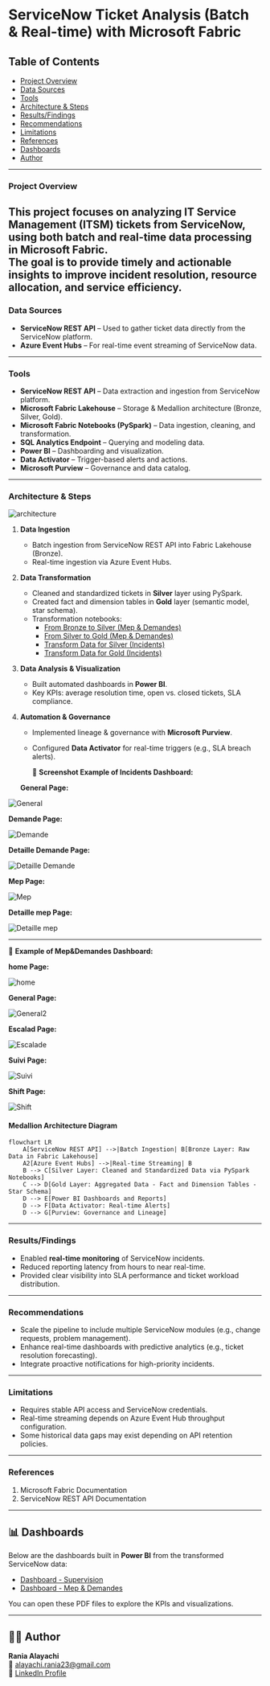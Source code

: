 # ServiceNow Ticket Analysis (Batch & Real-time) with Microsoft Fabric  
## Table of Contents  
- [Project Overview](#project-overview)  
- [Data Sources](#data-sources)  
- [Tools](#tools)  
- [Architecture & Steps](#architecture--steps)  
- [Results/Findings](#resultsfindings)  
- [Recommendations](#recommendations)  
- [Limitations](#limitations)  
- [References](#references)
- [Dashboards](#dashboards)
- [Author](#author)
---
### Project Overview  
This project focuses on analyzing IT Service Management (ITSM) tickets from **ServiceNow**, using both **batch** and **real-time** data processing in **Microsoft Fabric**.  
The goal is to provide timely and actionable insights to improve incident resolution, resource allocation, and service efficiency.  
---
### Data Sources  
- **ServiceNow REST API** – Used to gather ticket data directly from the ServiceNow platform.  
- **Azure Event Hubs** – For real-time event streaming of ServiceNow data.  
---
### Tools 
- **ServiceNow REST API** – Data extraction and ingestion from ServiceNow platform.
- **Microsoft Fabric Lakehouse** – Storage & Medallion architecture (Bronze, Silver, Gold).  
- **Microsoft Fabric Notebooks (PySpark)** – Data ingestion, cleaning, and transformation.  
- **SQL Analytics Endpoint** – Querying and modeling data.  
- **Power BI** – Dashboarding and visualization.  
- **Data Activator** – Trigger-based alerts and actions.  
- **Microsoft Purview** – Governance and data catalog.  
---
### Architecture & Steps  


![architecture](architectureService.png)
1. **Data Ingestion**  
   - Batch ingestion from ServiceNow REST API into Fabric Lakehouse (Bronze).  
   - Real-time ingestion via Azure Event Hubs.  
2. **Data Transformation**  
   - Cleaned and standardized tickets in **Silver** layer using PySpark.  
   - Created fact and dimension tables in **Gold** layer (semantic model, star schema).  
   - Transformation notebooks:  
     - [From Bronze to Silver (Mep & Demandes)](Mep&Demandes/From_Bronze_to_Silver[1].py)  
     - [From Silver to Gold (Mep & Demandes)](Mep&Demandes/transform_from_silver_to_gold[1].py)  
     - [Transform Data for Silver (Incidents)](mon_dossier/Transform_data_for_silver[1].py)  
     - [Transform Data for Gold (Incidents)](mon_dossier/Transform_data_for_gold_(1)[1].py)    
3. **Data Analysis & Visualization**  
   - Built automated dashboards in **Power BI**.  
   - Key KPIs: average resolution time, open vs. closed tickets, SLA compliance.  
4. **Automation & Governance**  
   - Implemented lineage & governance with **Microsoft Purview**.  
   - Configured **Data Activator** for real-time triggers (e.g., SLA breach alerts).
  
     📌 **Screenshot Example of Incidents Dashboard:**
     
   **General Page:**

![General](General.png)  

 **Demande Page:**

![Demande](Demande.png)  

 **Detaille Demande Page:**

![Detaille Demande](DetailleDemande.png) 

**Mep Page:**

![Mep](Mep.png) 

**Detaille mep Page:**

![Detaille mep](Detaillemep.png) 

---

📌 **Example of Mep&Demandes Dashboard:**
     
 **home Page:**

![home](home.png) 

 **General Page:**

![General2](General2.png)

**Escalad Page:**

![Escalade](Escalade.png)


**Suivi Page:**

![Suivi](Suivi.png)


**Shift Page:**

![Shift](Shift.png)


#### Medallion Architecture Diagram  
```mermaid
flowchart LR
    A[ServiceNow REST API] -->|Batch Ingestion| B[Bronze Layer: Raw Data in Fabric Lakehouse]
    A2[Azure Event Hubs] -->|Real-time Streaming| B
    B --> C[Silver Layer: Cleaned and Standardized Data via PySpark Notebooks]
    C --> D[Gold Layer: Aggregated Data - Fact and Dimension Tables - Star Schema]
    D --> E[Power BI Dashboards and Reports]
    D --> F[Data Activator: Real-time Alerts]
    D --> G[Purview: Governance and Lineage]
```
---
### Results/Findings
* Enabled **real-time monitoring** of ServiceNow incidents.
* Reduced reporting latency from hours to near real-time.
* Provided clear visibility into SLA performance and ticket workload distribution.
---
### Recommendations
* Scale the pipeline to include multiple ServiceNow modules (e.g., change requests, problem management).
* Enhance real-time dashboards with predictive analytics (e.g., ticket resolution forecasting).
* Integrate proactive notifications for high-priority incidents.
---
### Limitations
* Requires stable API access and ServiceNow credentials.
* Real-time streaming depends on Azure Event Hub throughput configuration.
* Some historical data gaps may exist depending on API retention policies.
---
### References
1. Microsoft Fabric Documentation
2. ServiceNow REST API Documentation

---

## 📊 Dashboards  

Below are the dashboards built in **Power BI** from the transformed ServiceNow data:  

- [Dashboard - Supervision](dashboard_Supervision.pdf)  
- [Dashboard - Mep & Demandes](dashboard_Mep&Demandes.pdf)  

You can open these PDF files to explore the KPIs and visualizations.  

---

## 👩‍💻 Author  

**Rania Alayachi**  
📧 alayachi.rania23@gmail.com  
🔗 [LinkedIn Profile](https://www.linkedin.com/in/rania-al-ayachi/)  
